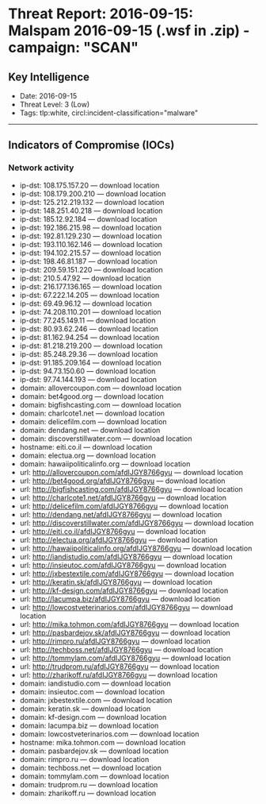 # Threat Report: 2016-09-15: Malspam 2016-09-15 (.wsf in .zip) - campaign: "SCAN"


## Key Intelligence
* Date: 2016-09-15
* Threat Level: 3 (Low)
* Tags: tlp:white, circl:incident-classification="malware"

---

## Indicators of Compromise (IOCs)
### Network activity
* ip-dst: 108.175.157.20 — download location
* ip-dst: 108.179.200.210 — download location
* ip-dst: 125.212.219.132 — download location
* ip-dst: 148.251.40.218 — download location
* ip-dst: 185.12.92.184 — download location
* ip-dst: 192.186.215.98 — download location
* ip-dst: 192.81.129.230 — download location
* ip-dst: 193.110.162.146 — download location
* ip-dst: 194.102.215.57 — download location
* ip-dst: 198.46.81.187 — download location
* ip-dst: 209.59.151.220 — download location
* ip-dst: 210.5.47.92 — download location
* ip-dst: 216.177.136.165 — download location
* ip-dst: 67.222.14.205 — download location
* ip-dst: 69.49.96.12 — download location
* ip-dst: 74.208.110.201 — download location
* ip-dst: 77.245.149.11 — download location
* ip-dst: 80.93.62.246 — download location
* ip-dst: 81.162.94.254 — download location
* ip-dst: 81.218.219.200 — download location
* ip-dst: 85.248.29.36 — download location
* ip-dst: 91.185.209.164 — download location
* ip-dst: 94.73.150.60 — download location
* ip-dst: 97.74.144.193 — download location
* domain: allovercoupon.com — download location
* domain: bet4good.org — download location
* domain: bigfishcasting.com — download location
* domain: charlcote1.net — download location
* domain: delicefilm.com — download location
* domain: dendang.net — download location
* domain: discoverstillwater.com — download location
* hostname: eiti.co.il — download location
* domain: electua.org — download location
* domain: hawaiipoliticalinfo.org — download location
* url: http://allovercoupon.com/afdIJGY8766gyu — download location
* url: http://bet4good.org/afdIJGY8766gyu — download location
* url: http://bigfishcasting.com/afdIJGY8766gyu — download location
* url: http://charlcote1.net/afdIJGY8766gyu — download location
* url: http://delicefilm.com/afdIJGY8766gyu — download location
* url: http://dendang.net/afdIJGY8766gyu — download location
* url: http://discoverstillwater.com/afdIJGY8766gyu — download location
* url: http://eiti.co.il/afdIJGY8766gyu — download location
* url: http://electua.org/afdIJGY8766gyu — download location
* url: http://hawaiipoliticalinfo.org/afdIJGY8766gyu — download location
* url: http://iandistudio.com/afdIJGY8766gyu — download location
* url: http://insieutoc.com/afdIJGY8766gyu — download location
* url: http://jxbestextile.com/afdIJGY8766gyu — download location
* url: http://keratin.sk/afdIJGY8766gyu — download location
* url: http://kf-design.com/afdIJGY8766gyu — download location
* url: http://lacumpa.biz/afdIJGY8766gyu — download location
* url: http://lowcostveterinarios.com/afdIJGY8766gyu — download location
* url: http://mika.tohmon.com/afdIJGY8766gyu — download location
* url: http://pasbardejov.sk/afdIJGY8766gyu — download location
* url: http://rimpro.ru/afdIJGY8766gyu — download location
* url: http://techboss.net/afdIJGY8766gyu — download location
* url: http://tommylam.com/afdIJGY8766gyu — download location
* url: http://trudprom.ru/afdIJGY8766gyu — download location
* url: http://zharikoff.ru/afdIJGY8766gyu — download location
* domain: iandistudio.com — download location
* domain: insieutoc.com — download location
* domain: jxbestextile.com — download location
* domain: keratin.sk — download location
* domain: kf-design.com — download location
* domain: lacumpa.biz — download location
* domain: lowcostveterinarios.com — download location
* hostname: mika.tohmon.com — download location
* domain: pasbardejov.sk — download location
* domain: rimpro.ru — download location
* domain: techboss.net — download location
* domain: tommylam.com — download location
* domain: trudprom.ru — download location
* domain: zharikoff.ru — download location
